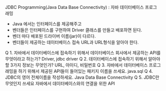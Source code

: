 JDBC Programming(Java Data Base Connectivity) : 자바 데이터베이스 프로그래밍
- Java 에서는 인터페이스를 제공해주고
- 벤더들은 인터페이스를 구현하여 Driver 클래스를 만들고 배포하면 된다.
- 벤더 마다 배포된 드라이버 이름(jar)이 다르다.
- 벤더들이 제공하는 데이터베이스 접속 URL과 URL형식을 알아야 한다.

Q 1. 자바에서 데이터베이스에 접속하기 위해서 데이터베이스 회사에서 제공하는 API를 무엇이라고 하는가?
	Driver, jdbc driver
Q 2. 데이터베이스에 접속하기 위해서 알아야 할 3가지 정보는 무엇인가?
	URL, 아이디, 비밀번호
Q 3. 자바에서 데이터베이스 프로그래밍을 하기 위해서 제공된 API들이 들어있는 패키지 이름을 쓰세요.
	java.sql
Q 4. JDBC의 영어 전체이름을 작성하세요.
	Java Data Base Connectivity
Q 5. JDBC란 무엇인지 쓰세요
	자바에서 데이터베이스와의 연결을 위한 API